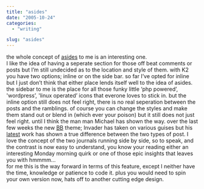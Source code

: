 ```yaml
---
title: "asides"
date: "2005-10-24"
categories: 
  - "writing"

slug: "asides"
---
```


the whole concept of [asides](http://photomatt.net/2004/05/19/asides/) to me is an interesting one.  
I like the idea of having a seperate section for those off beat comments or posts but I’m still undecided as to the location and style of them. with K2 you have two options; inline or on the side bar. so far I’ve opted for inline but I just don’t think that either place lends itself well to the idea of asides. the sidebar to me is the place for all those funky little ‘php powered’, 'wordpress’, 'linux operated’ icons that everone loves to stick in. but the inline option still does not feel right, there is no real seperation between the posts and the ramblings. of course you can change the styles and make them stand out or blend in (which ever your poison) but it still does not just feel right. until I think the man man Michael has shown the way. over the last few weeks the new [BB](http://binarybonsai.com) theme; Invader has taken on various guises but his [latest](http://binarybonsai.com/archives/2005/10/24/invader-hits-50/) work has shown a true difference between the two types of post. I love the concept of the two journals running side by side, so to speak, and the contrast is now easy to understand, you know your reading either an interesting Monday morning quirk or one of those epic insights that leaves you with hmmmm…  
for me this is the way forward in terms of this feature, except I neither have the time, knowledge or patience to code it. plus you would need to spin your own version now, hats off to another cutting edge design.
